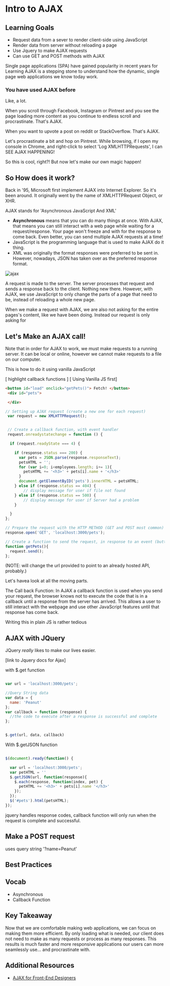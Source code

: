 # Intro to AJAX

## Learning Goals
- Request data from a sever to render client-side using JavaScript
- Render data from server without reloading a page
- Use Jquery to make AJAX requests
- Can use GET and POST methods with AJAX


Single page applications (SPA) have gained popularity in recent years for
Learning AJAX is a stepping stone to understand how the dynamic, single page web applications we know today work.

### You have used AJAX before
Like, a lot.  

When you scroll through Facebook, Instagram or Pintrest and you see the page loading more content as you continue to endless scroll and procrastinate. That's AJAX.

When you want to upvote a post on reddit or StackOverflow. That's AJAX.

Let's procrastinate a bit and hop on Pintrest. While browsing, if I open my console in Chrome, and right-click to select 'Log XMLHTTPRequests', I can SEE AJAX HAPPENING!


So this is cool, right?! But now let's make our own magic happen!

## So How does it work?

Back in '95, Microsoft first implement AJAX into Internet Explorer. So it's been around. It originally went by the name of XMLHTTPRequest Object, or XHR.  

AJAX stands for 'Asynchronous JavaScript And XML'
  - **Asynchronous** means that you can do many things at once. With AJAX, that means you can still interact with a web page while waiting for a request/response. Your page won't freeze and with for the response to come back. Even better, you can send multiple AJAX requests at a time!
  - JavaScript is the programming language that is used to make AJAX do it thing.
  - XML was originally the format responses were preferred to be sent in. However, nowadays, JSON has taken over as the preferred response format.

![ajax](https://cms-assets.tutsplus.com/uploads%2Fusers%2F30%2Fposts%2F25099%2Fimage-1453383492163.png)

A request is made to the server. The server processes that request and sends a response back to the client. Nothing new there. However, with AJAX, we use JavaScript to only change the parts of a page that need to be, instead of reloading a whole new page.

When we make a request with AJAX, we are also not asking for the entire pages's content, like we have been doing. Instead our request is only asking for


## Let's Make an AJAX call!


Note that in order for AJAX to work, we must make requests to a running server. It can be local or online, however we cannot make requests to a file on our computer.


This is how to do it using vanilla JavaScript

[ highlight callback functions ]
[ Using Vanilla JS first]

```html
<button id="load" onclick="getPets()"> Fetch! </button>
 <div id="pets">

 </div>
```



```javascript
// Setting up AJAX request (create a new one for each request)
 var request = new XMLHTTPRequest();


 // Create a callback function, with event handler
 request.onreadystatechange = function () {

  if (request.readyState === 4) {

    if (response.status === 200) {
      var pets = JSON.parse(response.responseText);
      petsHTML = '';
      for (var i=0; i<employees.length; i+= 1){
        petsHTML += '<h3>' + pets[i].name + '</h3>'
      }
      document.getElementByID('pets').innerHTML = petsHTML;
    } else if (response.status == 404) {
        // display message for user if file not found
    } else if (response.status == 500) {
        // display message for user if Server had a problem
    }

  }
};

// Prepare the request with the HTTP METHOD (GET and POST most common) and
response.open('GET', 'localhost:3000/pets');

// Create a function to send the request, in response to an event (button onClick)
function getPets(){
  request.send();
};

```
(NOTE: will change the url provided to point to an already hosted API, probably.)

Let's havea  look at all the moving parts.


The Call back Function:
In AJAX a callback function is used when you send your request, the browser knows not to execute the code that is in a callback until a response from the server has arrived. This allows a user to still interact with the webpage and use other JavaScript features until that response has come back.

Writing this in plain JS is rather tedious

## AJAX with JQuery

JQuery _really_ likes to make our lives easier.

[link to Jquery docs for Ajax]


with $.get function
```javascript

var url = 'localhost:3000/pets';

//Query String data
var data = {
  name: 'Peanut'
};
var callback = function (response) {
  //the code to execute after a response is successful and complete
};


$.get(url, data, callback)
```


With $.getJSON function
```javascript

$(document).ready(function() {

  var url = 'localhost:3000/pets';
  var petHTML = ''
  $.getJSON(url, function(response){
    $.each(response, function(index, pet) {
      petHTML += '<h3>' + pets[i].name '</h3>'
    });
  });
  $('#pets').html(petsHTML);
});


```

jquery handles response codes, callback function will only run when the request is complete and successful.


## Make a POST request
uses query string
'?name=Peanut'



## Best Practices



## Vocab
- Asynchronous
- Callback Function


## Key Takeaway
Now that we are comfortable making web applications, we can focus on making them more efficient. By only loading what is needed, our client does not need to make as many requests or process as many responses. This results is much faster and more responsive applications our users can more seamlessly use... and procrastinate with.


## Additional Resources
- [AJAX for Front-End Designers](https://webdesign.tutsplus.com/series/ajax-for-front-end-designers--cms-967)
